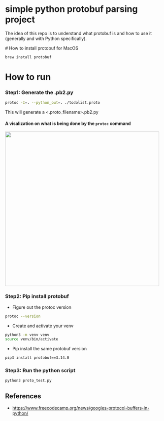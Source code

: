 # simple python protobuf parsing project
The idea of this repo is to understand what protobuf is and how to use it (generally and with Python specifically).

# How to install protobuf for MacOS 
```bash
brew install protobuf
```


# How to run 
### Step1: Generate the .pb2.py
```bash
protoc -I=. --python_out=. ./todolist.proto
```
This will generate a <.proto_filename>.pb2.py
#### A visalization on what is being done by the `protoc` command
<img src="https://user-images.githubusercontent.com/7114320/100013532-468f1c00-2dd5-11eb-8ff6-3d9325fd7489.png"  width="500">

### Step2: Pip install protobuf
- Figure out the protoc version 
``` bash 
protoc --version
```
- Create and activate your venv
```bash
python3 -m venv venv
source venv/bin/activate
``` 
- Pip install the same protobuf version 
```bash
pip3 install protobuf==3.14.0
```
### Step3: Run the python script
```bash
python3 proto_test.py
```


## References
- https://www.freecodecamp.org/news/googles-protocol-buffers-in-python/

